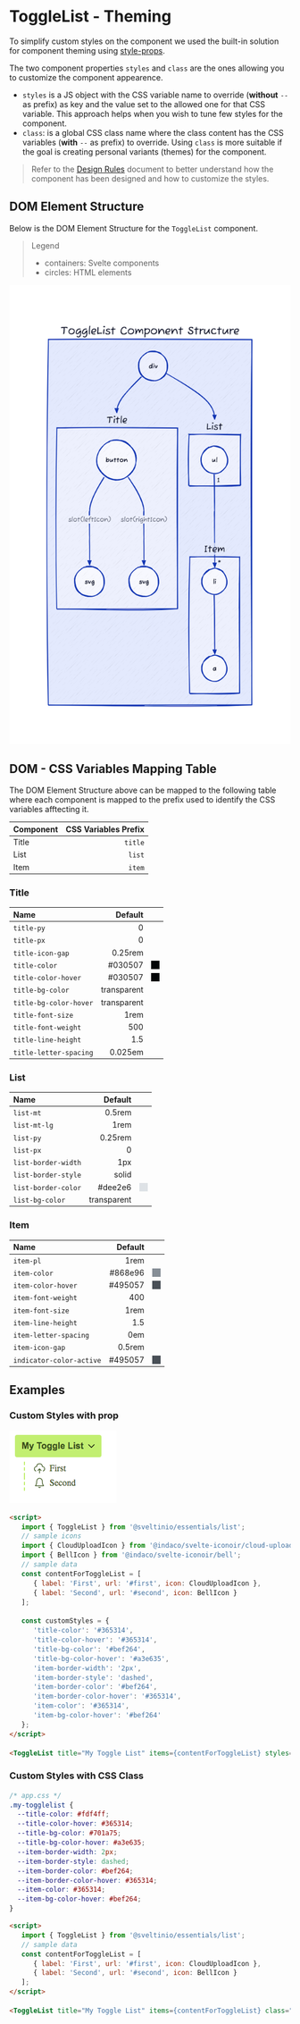# ToggleList - Theming

To simplify custom styles on the component we used the built-in solution for component theming using [style-props].

The two component properties `styles` and `class` are the ones allowing you to customize the component appearence.

- `styles` is a JS object with the CSS variable name to override (**without** `--` as prefix) as key and the value set to the allowed one for that CSS variable. This approach helps when you wish to tune few styles for the component.
- `class`: is a global CSS class name where the class content has the CSS variables (**with** `--` as prefix) to override. Using `class` is more suitable if the goal is creating personal variants (themes) for the component.

> Refer to the [Design Rules] document to better understand how the component has been designed and how to customize the styles.

## DOM Element Structure

Below is the DOM Element Structure for the `ToggleList` component.

> Legend
>
> - containers: Svelte components
> - circles: HTML elements

![ToggleList](./assets/images/component_structure.png "ToggleList Component - DOM Element Structure")

## DOM - CSS Variables Mapping Table

The DOM Element Structure above can be mapped to the following table where each component is mapped to the prefix used to identify the CSS variables afftecting it.

| Component | CSS Variables Prefix |
| :-------- | -------------------: |
| Title     | `title`              |
| List      | `list`               |
| Item      | `item`               |

### Title

| Name                   | Default     |            |
| :--------------------- | ----------: | :--------: |
| `title-py`             | 0           |            |
| `title-px`             | 0           |            |
| `title-icon-gap`       | 0.25rem     |            |
| `title-color`          | #030507     | <div style="background-color:#030507; width:15px; height: 15px" /> |
| `title-color-hover`    | #030507     | <div style="background-color:#030507; width:15px; height: 15px" /> |
| `title-bg-color`       | transparent |            |
| `title-bg-color-hover` | transparent |            |
| `title-font-size`      | 1rem        |            |
| `title-font-weight`    | 500         |            |
| `title-line-height`    | 1.5         |            |
| `title-letter-spacing` | 0.025em     |            |

### List

| Name                | Default     |            |
| :------------------ | ----------: | :--------: |
| `list-mt`           | 0.5rem      |            |
| `list-mt-lg`        | 1rem        |            |
| `list-py`           | 0.25rem     |            |
| `list-px`           | 0           |            |
| `list-border-width` | 1px         |            |
| `list-border-style` | solid       |            |
| `list-border-color` | #dee2e6     | <div style="background-color:#dee2e6; width:15px; height: 15px" /> |
| `list-bg-color`     | transparent |            |

### Item

| Name                     | Default     |            |
| :----------------------- | ----------: | :--------: |
| `item-pl`                | 1rem        |            |
| `item-color`             | #868e96     | <div style="background-color:#868e96; width:15px; height: 15px" /> |
| `item-color-hover`       | #495057     | <div style="background-color:#495057; width:15px; height: 15px" /> |
| `item-font-weight`       | 400         |            |
| `item-font-size`         | 1rem        |            |
| `item-line-height`       | 1.5         |            |
| `item-letter-spacing`    | 0em         |            |
| `item-icon-gap`          | 0.5rem      |            |
| `indicator-color-active` | #495057     | <div style="background-color:#495057; width:15px; height: 15px" /> |

## Examples

### Custom Styles with prop

<img src="./assets/images/custom-styles.png" alt="ToggleList - Custom Styles" />

```html
<script>
   import { ToggleList } from '@sveltinio/essentials/list';
   // sample icons
   import { CloudUploadIcon } from '@indaco/svelte-iconoir/cloud-upload';
   import { BellIcon } from '@indaco/svelte-iconoir/bell';
   // sample data
   const contentForToggleList = [
      { label: 'First', url: '#first', icon: CloudUploadIcon },
      { label: 'Second', url: '#second', icon: BellIcon }
   ];

   const customStyles = {
      'title-color': '#365314',
      'title-color-hover': '#365314',
      'title-bg-color': '#bef264',
      'title-bg-color-hover': '#a3e635',
      'item-border-width': '2px',
      'item-border-style': 'dashed',
      'item-border-color': '#bef264',
      'item-border-color-hover': '#365314',
      'item-color': '#365314',
      'item-bg-color-hover': '#bef264'
   };
</script>

<ToggleList title="My Toggle List" items={contentForToggleList} styles={customStyles} full />
```

### Custom Styles with CSS Class

```css
/* app.css */
.my-togglelist {
  --title-color: #fdf4ff;
  --title-color-hover: #365314;
  --title-bg-color: #701a75;
  --title-bg-color-hover: #a3e635;
  --item-border-width: 2px;
  --item-border-style: dashed;
  --item-border-color: #bef264;
  --item-border-color-hover: #365314;
  --item-color: #365314;
  --item-bg-color-hover: #bef264;
}
```

```html
<script>
   import { ToggleList } from '@sveltinio/essentials/list';
   // sample data
   const contentForToggleList = [
      { label: 'First', url: '#first', icon: CloudUploadIcon },
      { label: 'Second', url: '#second', icon: BellIcon }
   ];
</script>

<ToggleList title="My Toggle List" items={contentForToggleList} class="my-togglelist" full />
```

<!-- Resources -->
[style-props]: https://svelte.dev/docs#template-syntax-component-directives---style-props
[Design Rules]: https://github.com/sveltinio/components-library/blob/main/docs/design-rules.md
